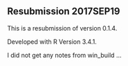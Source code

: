 ## Resubmission 2017SEP19

This is a resubmission of version 0.1.4.

Developed with R Version 3.4.1.

I did not get any notes from win_build ...


